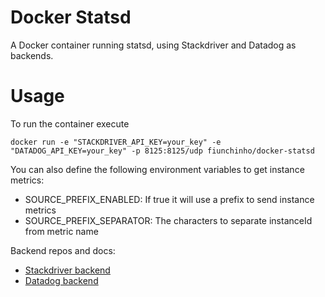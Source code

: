 # Docker Statsd

A Docker container running statsd, using Stackdriver and Datadog as backends.

# Usage
To run the container execute

    docker run -e "STACKDRIVER_API_KEY=your_key" -e "DATADOG_API_KEY=your_key" -p 8125:8125/udp fiunchinho/docker-statsd

You can also define the following environment variables to get instance metrics:

- SOURCE_PREFIX_ENABLED: If true it will use a prefix to send instance metrics
- SOURCE_PREFIX_SEPARATOR: The characters to separate instanceId from metric name

Backend repos and docs:

- [Stackdriver backend](https://github.com/Stackdriver/stackdriver-statsd-backend)
- [Datadog backend](https://github.com/DataDog/statsd-datadog-backend)


